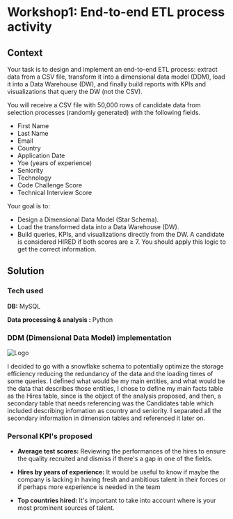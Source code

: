 # Workshop1: End-to-end ETL process activity


## Context

Your task is to design and implement an end-to-end ETL process: extract data from a CSV file,
transform it into a dimensional data model (DDM), load it into a Data Warehouse (DW), and
finally build reports with KPIs and visualizations that query the DW (not the CSV).

You will receive a CSV file with 50,000 rows of candidate data from selection processes (randomly
generated) with the following fields. 

- First Name
- Last Name
- Email
- Country
- Application Date
- Yoe (years of experience)
-  Seniority
-  Technology
- Code Challenge Score
- Technical Interview Score


Your goal is to:

- Design a Dimensional Data Model (Star Schema).
- Load the transformed data into a Data Warehouse (DW).
- Build queries, KPIs, and visualizations directly from the DW.
A candidate is considered HIRED if both scores are ≥ 7.
You should apply this logic to get the correct information.


## Solution


### Tech used

**DB:** MySQL

**Data processing & analysis :** Python

### DDM (Dimensional Data Model) implementation

![Logo](https://ibb.co/9KBczDx)

I decided to go with a snowflake schema to potentially optimize the storage efficiency reducing the redundancy of the data and the loading times of some queries. I defined what would be my main entities, and what would be the data that describes those entities, I chose to define my main facts table as the Hires table, since is the object of the analysis proposed, and then, a secondary table that needs referencing was the Candidates table which included describing infomation as country and seniority. I separated all the secondary information in dimension tables and referenced it later on.

### Personal KPI's proposed

- **Average test scores:** Reviewing the performances of the hires to ensure the quality recruited and dismiss if there's a gap in one of the fields.

 - **Hires by years of experience:** It would be useful to know if maybe the company is lacking in having fresh and ambitious talent  in their forces or if perhaps more experience is needed in the team

- **Top countries hired:** It's important to take into account where is your most prominent sources of talent.
